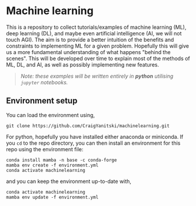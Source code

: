 # Machine learning

This is a repository to collect tutorials/examples of machine learning (ML), deep learning (DL), and maybe even artificial intelligence (AI, we will not touch AGI). The aim is to provide a better intuition of the benefits and constraints to implementing ML for a given problem. Hopefully this will give us a more fundamental understanding of what happens "behind the scenes". This will be developed over time to explain most of the methods of ML, DL, and AI, as well as possibly implementing new features.

 > *Note: these examples will be written entirely in **python** utilising `jupyter` notebooks.*

## Environment setup

You can load the environment using,

```
git clone https://github.com/CraigYanitski/machinelearning.git
```

For python, hopefully you have installed either anaconda or miniconda. If you `cd` to the repo directory, you can then install an environment for this repo using the environment file:

```
conda install mamba -n base -c conda-forge
mamba env create -f environment.yml
conda activate machinelearning
```

and you can keep the environment up-to-date with,

```
conda activate machinelearning
mamba env update -f environment.yml
```